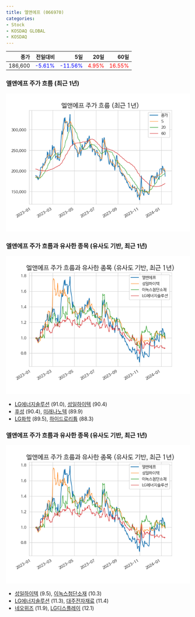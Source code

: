 ```yaml
---
title: 엘앤에프 (066970)
categories:
- Stock
- KOSDAQ GLOBAL
- KOSDAQ
---
```


|종가|전일대비|5일|20일|60일|
|---:|-------:|--:|---:|---:|
|186,600|<span style="color: blue">-5.61%</span>|<span style="color: blue">-11.56%</span>|<span style="color: red">4.95%</span>|<span style="color: red">16.55%</span>|

<!-- more -->
### 엘앤에프 주가 흐름 (최근 1년)
![066970](/assets/images/stock/066970.png)


### 엘앤에프 주가 흐름과 유사한 종목 (유사도 기반, 최근 1년)
![066970](/assets/images/stock/066970_sim.png)

- [LG에너지솔루션](/373220/) (91.0), [성일하이텍](/365340/) (90.4)
- [후성](/093370/) (90.4), [미래나노텍](/095500/) (89.9)
- [LG화학](/051910/) (89.5), [하이드로리튬](/101670/) (88.3)


### 엘앤에프 주가 흐름과 유사한 종목 (유사도 기반, 최근 1년)
![066970](/assets/images/stock/066970_sim.png)

- [성일하이텍](/365340/) (9.5), [이녹스첨단소재](/272290/) (10.3)
- [LG에너지솔루션](/373220/) (11.3), [대주전자재료](/078600/) (11.4)
- [네오위즈](/095660/) (11.9), [LG디스플레이](/034220/) (12.1)